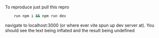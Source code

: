 To reproduce just pull this repro

```sh
	run npm i && npm run dev
```

navigate to localhost:3000 (or where ever vite spun up dev server at). You should see the text being inflated and the result being undefined
